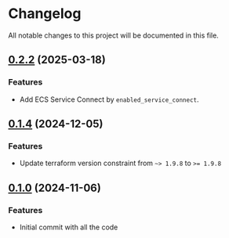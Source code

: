 # Changelog

All notable changes to this project will be documented in this file.

## [0.2.2]() (2025-03-18)

### Features

* Add ECS Service Connect by `enabled_service_connect`.

## [0.1.4]() (2024-12-05)

### Features

* Update terraform version constraint from `~> 1.9.8` to `>= 1.9.8`

## [0.1.0]() (2024-11-06)

### Features

* Initial commit with all the code

